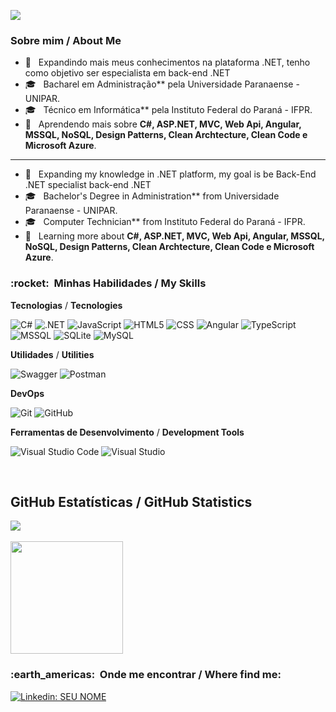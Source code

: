 ![](https://komarev.com/ghpvc/?username=tiagorv0&color=006bed)

<h3> Sobre mim / About Me</h3>

- 🤔 &nbsp; Expandindo mais meus conhecimentos na plataforma .NET, tenho como objetivo ser especialista em back-end .NET
- 🎓 &nbsp; Bacharel em Administração** pela Universidade Paranaense - UNIPAR.
- 🎓 &nbsp; Técnico em Informática** pela Instituto Federal do Paraná - IFPR.
- 🌱 &nbsp; Aprendendo mais sobre **C#, ASP.NET, MVC, Web Api, Angular, MSSQL, NoSQL, Design Patterns, Clean Archtecture, Clean Code e Microsoft Azure**.
-------------------------------------------------------------------------------------------------------------------
- 🤔 &nbsp; Expanding my knowledge in .NET platform, my goal is be Back-End .NET specialist  back-end .NET
- 🎓 &nbsp; Bachelor's Degree in Administration** from Universidade Paranaense - UNIPAR.
- 🎓 &nbsp; Computer Technician** from Instituto Federal do Paraná - IFPR.
- 🌱 &nbsp; Learning more about **C#, ASP.NET, MVC, Web Api, Angular, MSSQL, NoSQL, Design Patterns, Clean Archtecture, Clean Code e Microsoft Azure**.

<h3> :rocket: &nbsp;Minhas Habilidades / My Skills </h3>

**Tecnologias** / **Tecnologies** 

  ![C#](https://img.shields.io/badge/C%23-333333?style=flat&logo=c-sharp&logoColor=white)
  ![.NET](https://img.shields.io/badge/.NET-333333?style=flat&logo=.net&logoColor=white)
  ![JavaScript](https://img.shields.io/badge/-JavaScript-333333?style=flat&logo=javascript)
  ![HTML5](https://img.shields.io/badge/-HTML5-333333?style=flat&logo=HTML5)
  ![CSS](https://img.shields.io/badge/-CSS-333333?style=flat&logo=CSS3&logoColor=1572B6)
  ![Angular](https://img.shields.io/badge/Angular-333333?style=flat&logo=angular&logoColor=white)
  ![TypeScript](https://img.shields.io/badge/TypeScript-333333?style=flat&logo=typescript&Color=white)
  ![MSSQL](https://img.shields.io/badge/Microsoft_SQL_Server-333333?style=flat&logo=microsoft-sql-server&logoColor=white)
  ![SQLite](https://img.shields.io/badge/SQLite-333333?style=flat&logo=sqlite&logoColor=white)
  ![MySQL](https://img.shields.io/badge/-MySQL-333333?style=flat&logo=mysql)

**Utilidades** / **Utilities** 

  ![Swagger](https://img.shields.io/badge/-Swagger-333333?style=flat&logo=swagger)
  ![Postman](https://img.shields.io/badge/-Postman-333333?style=flat&logo=postman)

**DevOps**

  ![Git](https://img.shields.io/badge/-Git-333333?style=flat&logo=git)
  ![GitHub](https://img.shields.io/badge/-GitHub-333333?style=flat&logo=github)

**Ferramentas de Desenvolvimento** / **Development Tools** 


  ![Visual Studio Code](https://img.shields.io/badge/-Visual%20Studio%20Code-333333?style=flat&logo=visual-studio-code&logoColor=007ACC)
  ![Visual Studio](https://img.shields.io/badge/-Visual%20Studio-333333?style=flat&logo=visual-studio&logoColor=52005F)

<br/>

## **GitHub Estatísticas** / **GitHub Statistics**

<a href="https://github.com/tiagorv0">
  <img align="center" src="https://github-readme-stats.vercel.app/api/top-langs/?username=tiagorv0&theme=tokyonight&hide_langs_below=1" />
</a>

<br />
<br />

<a href="https://github.com/tiagorv0">
  <img height="180em" src="https://github-readme-stats.vercel.app/api?username=tiagorv0&theme=tokyonight&show_icons=true" />
</a>

<br/>

<h3> :earth_americas: &nbsp;Onde me encontrar / Where find me: </h3> 

[![Linkedin: SEU NOME](https://img.shields.io/badge/-TiagoVazzoller-blue?style=flat-square&logo=Linkedin&logoColor=white&link=https://www.linkedin.com/in/tiago-vazzoller/)](https://www.linkedin.com/in/tiago-vazzoller/)
